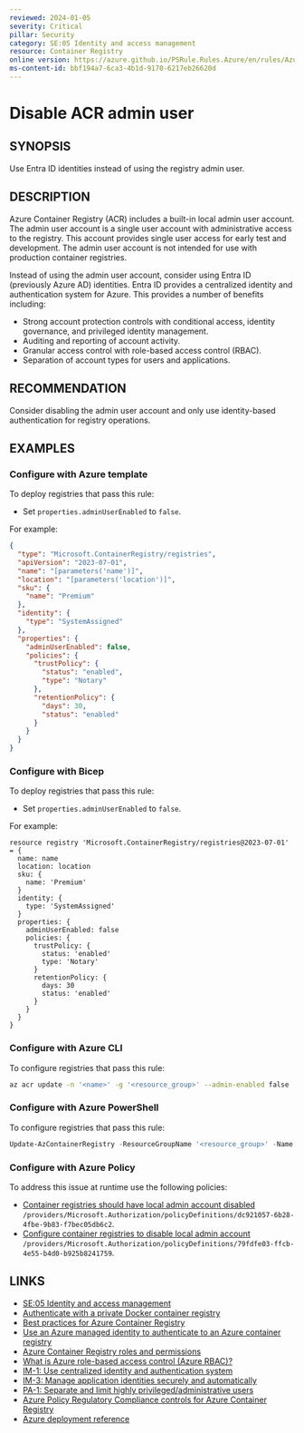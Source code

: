```yaml
---
reviewed: 2024-01-05
severity: Critical
pillar: Security
category: SE:05 Identity and access management
resource: Container Registry
online version: https://azure.github.io/PSRule.Rules.Azure/en/rules/Azure.ACR.AdminUser/
ms-content-id: bbf194a7-6ca3-4b1d-9170-6217eb26620d
---
```


# Disable ACR admin user

## SYNOPSIS

Use Entra ID identities instead of using the registry admin user.

## DESCRIPTION

Azure Container Registry (ACR) includes a built-in local admin user account.
The admin user account is a single user account with administrative access to the registry.
This account provides single user access for early test and development.
The admin user account is not intended for use with production container registries.

Instead of using the admin user account, consider using Entra ID (previously Azure AD) identities.
Entra ID provides a centralized identity and authentication system for Azure.
This provides a number of benefits including:

- Strong account protection controls with conditional access, identity governance, and privileged identity management.
- Auditing and reporting of account activity.
- Granular access control with role-based access control (RBAC).
- Separation of account types for users and applications.

## RECOMMENDATION

Consider disabling the admin user account and only use identity-based authentication for registry operations.

## EXAMPLES

### Configure with Azure template

To deploy registries that pass this rule:

- Set `properties.adminUserEnabled` to `false`.

For example:

```json
{
  "type": "Microsoft.ContainerRegistry/registries",
  "apiVersion": "2023-07-01",
  "name": "[parameters('name')]",
  "location": "[parameters('location')]",
  "sku": {
    "name": "Premium"
  },
  "identity": {
    "type": "SystemAssigned"
  },
  "properties": {
    "adminUserEnabled": false,
    "policies": {
      "trustPolicy": {
        "status": "enabled",
        "type": "Notary"
      },
      "retentionPolicy": {
        "days": 30,
        "status": "enabled"
      }
    }
  }
}
```

### Configure with Bicep

To deploy registries that pass this rule:

- Set `properties.adminUserEnabled` to `false`.

For example:

```bicep
resource registry 'Microsoft.ContainerRegistry/registries@2023-07-01' = {
  name: name
  location: location
  sku: {
    name: 'Premium'
  }
  identity: {
    type: 'SystemAssigned'
  }
  properties: {
    adminUserEnabled: false
    policies: {
      trustPolicy: {
        status: 'enabled'
        type: 'Notary'
      }
      retentionPolicy: {
        days: 30
        status: 'enabled'
      }
    }
  }
}
```

<!-- external:avm avm/res/container-registry/registry acrAdminUserEnabled -->

### Configure with Azure CLI

To configure registries that pass this rule:

```bash
az acr update -n '<name>' -g '<resource_group>' --admin-enabled false
```

### Configure with Azure PowerShell

To configure registries that pass this rule:

```powershell
Update-AzContainerRegistry -ResourceGroupName '<resource_group>' -Name '<name>' -DisableAdminUser
```

### Configure with Azure Policy

To address this issue at runtime use the following policies:

- [Container registries should have local admin account disabled](https://github.com/Azure/azure-policy/blob/master/built-in-policies/policyDefinitions/Container%20Registry/ACR_AdminAccountDisabled_AuditDeny.json)
  `/providers/Microsoft.Authorization/policyDefinitions/dc921057-6b28-4fbe-9b83-f7bec05db6c2`.
- [Configure container registries to disable local admin account](https://github.com/Azure/azure-policy/blob/master/built-in-policies/policyDefinitions/Container%20Registry/ACR_AdminAccountDisabled_Modify.json)
  `/providers/Microsoft.Authorization/policyDefinitions/79fdfe03-ffcb-4e55-b4d0-b925b8241759`.

## LINKS

- [SE:05 Identity and access management](https://learn.microsoft.com/azure/well-architected/security/identity-access)
- [Authenticate with a private Docker container registry](https://learn.microsoft.com/azure/container-registry/container-registry-authentication)
- [Best practices for Azure Container Registry](https://learn.microsoft.com/azure/container-registry/container-registry-best-practices#authentication-and-authorization)
- [Use an Azure managed identity to authenticate to an Azure container registry](https://learn.microsoft.com/azure/container-registry/container-registry-authentication-managed-identity)
- [Azure Container Registry roles and permissions](https://learn.microsoft.com/azure/container-registry/container-registry-roles)
- [What is Azure role-based access control (Azure RBAC)?](https://learn.microsoft.com/azure/role-based-access-control/overview)
- [IM-1: Use centralized identity and authentication system](https://learn.microsoft.com/security/benchmark/azure/baselines/container-registry-security-baseline#im-1-use-centralized-identity-and-authentication-system)
- [IM-3: Manage application identities securely and automatically](https://learn.microsoft.com/security/benchmark/azure/baselines/container-registry-security-baseline#im-3-manage-application-identities-securely-and-automatically)
- [PA-1: Separate and limit highly privileged/administrative users](https://learn.microsoft.com/security/benchmark/azure/baselines/container-registry-security-baseline#pa-1-separate-and-limit-highly-privilegedadministrative-users)
- [Azure Policy Regulatory Compliance controls for Azure Container Registry](https://learn.microsoft.com/azure/container-registry/security-controls-policy)
- [Azure deployment reference](https://learn.microsoft.com/azure/templates/microsoft.containerregistry/registries)
